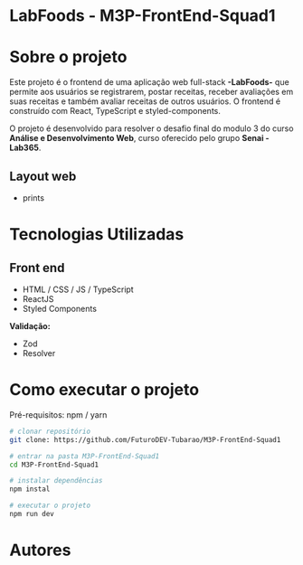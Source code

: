 # LabFoods - M3P-FrontEnd-Squad1

# Sobre o projeto

Este projeto é o frontend de uma aplicação web full-stack **-LabFoods-** que permite aos usuários se registrarem, postar receitas, receber avaliações em suas receitas e também avaliar receitas de outros usuários. O frontend é construído com React, TypeScript e styled-components. 

O projeto é desenvolvido para resolver o desafio final do modulo 3 do curso **Análise e Desenvolvimento Web**, curso oferecido pelo grupo **Senai - Lab365**.

## Layout web
- prints
  
# Tecnologias Utilizadas
## Front end
- HTML / CSS / JS / TypeScript
- ReactJS
- Styled Components

**Validação:**
- Zod
- Resolver
  
# Como executar o projeto
Pré-requisitos: npm / yarn

```bash
# clonar repositório
git clone: https://github.com/FuturoDEV-Tubarao/M3P-FrontEnd-Squad1

# entrar na pasta M3P-FrontEnd-Squad1
cd M3P-FrontEnd-Squad1

# instalar dependências
npm instal

# executar o projeto
npm run dev
```

# Autores
